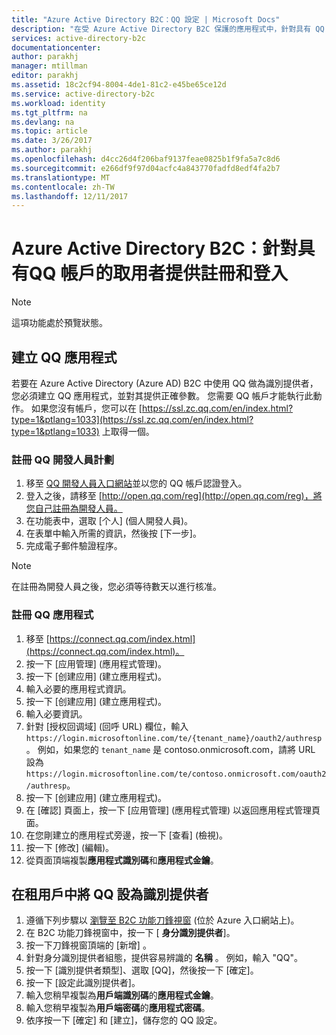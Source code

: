 ```yaml
---
title: "Azure Active Directory B2C：QQ 設定 | Microsoft Docs"
description: "在受 Azure Active Directory B2C 保護的應用程式中，針對具有 QQ 帳戶的取用者提供註冊和登入。"
services: active-directory-b2c
documentationcenter: 
author: parakhj
manager: mtillman
editor: parakhj
ms.assetid: 18c2cf94-8004-4de1-81c2-e45be65ce12d
ms.service: active-directory-b2c
ms.workload: identity
ms.tgt_pltfrm: na
ms.devlang: na
ms.topic: article
ms.date: 3/26/2017
ms.author: parakhj
ms.openlocfilehash: d4cc26d4f206baf9137feae0825b1f9fa5a7c8d6
ms.sourcegitcommit: e266df9f97d04acfc4a843770fadfd8edf4fa2b7
ms.translationtype: MT
ms.contentlocale: zh-TW
ms.lasthandoff: 12/11/2017
---
```

# <a name="azure-active-directory-b2c-provide-sign-up-and-sign-in-to-consumers-with-qq-accounts"></a>Azure Active Directory B2C：針對具有QQ 帳戶的取用者提供註冊和登入

> [!NOTE]
> 這項功能處於預覽狀態。
> 

## <a name="create-a-qq-application"></a>建立 QQ 應用程式

若要在 Azure Active Directory (Azure AD) B2C 中使用 QQ 做為識別提供者，您必須建立 QQ 應用程式，並對其提供正確參數。 您需要 QQ 帳戶才能執行此動作。 如果您沒有帳戶，您可以在 [https://ssl.zc.qq.com/en/index.html?type=1&ptlang=1033](https://ssl.zc.qq.com/en/index.html?type=1&ptlang=1033) 上取得一個。

### <a name="register-for-the-qq-developer-program"></a>註冊 QQ 開發人員計劃

1. 移至 [QQ 開發人員入口網站](http://open.qq.com)並以您的 QQ 帳戶認證登入。
2. 登入之後，請移至 [http://open.qq.com/reg](http://open.qq.com/reg)，將您自己註冊為開發人員。
3. 在功能表中，選取 [个人] \(個人開發人員)。
4. 在表單中輸入所需的資訊，然後按 [下一步]。
5. 完成電子郵件驗證程序。

> [!NOTE]
> 在註冊為開發人員之後，您必須等待數天以進行核准。 

### <a name="register-a-qq-application"></a>註冊 QQ 應用程式

1. 移至 [https://connect.qq.com/index.html](https://connect.qq.com/index.html)。
2. 按一下 [应用管理] \(應用程式管理)。
3. 按一下 [创建应用] \(建立應用程式)。
4. 輸入必要的應用程式資訊。
5. 按一下 [创建应用] \(建立應用程式)。
6. 輸入必要資訊。
7. 針對 [授权回调域] \(回呼 URL) 欄位，輸入 `https://login.microsoftonline.com/te/{tenant_name}/oauth2/authresp`。 例如，如果您的 `tenant_name` 是 contoso.onmicrosoft.com，請將 URL 設為 `https://login.microsoftonline.com/te/contoso.onmicrosoft.com/oauth2/authresp`。
8. 按一下 [创建应用] \(建立應用程式)。
9. 在 [確認] 頁面上，按一下 [应用管理] \(應用程式管理) 以返回應用程式管理頁面。
10. 在您剛建立的應用程式旁邊，按一下 [查看] \(檢視)。
11. 按一下 [修改] \(編輯)。
12. 從頁面頂端複製**應用程式識別碼**和**應用程式金鑰**。

## <a name="configure-qq-as-an-identity-provider-in-your-tenant"></a>在租用戶中將 QQ 設為識別提供者
1. 遵循下列步驟以 [瀏覽至 B2C 功能刀鋒視窗](active-directory-b2c-app-registration.md#navigate-to-b2c-settings) (位於 Azure 入口網站上)。
2. 在 B2C 功能刀鋒視窗中，按一下 [ **身分識別提供者**]。
3. 按一下刀鋒視窗頂端的 [新增]  。
4. 針對身分識別提供者組態，提供容易辨識的 **名稱** 。 例如，輸入 "QQ"。
5. 按一下 [識別提供者類型]、選取 [QQ]，然後按一下 [確定]。
6. 按一下 [設定此識別提供者]。
7. 輸入您稍早複製為**用戶端識別碼**的**應用程式金鑰**。
8. 輸入您稍早複製為**用戶端密碼**的**應用程式密碼**。
9. 依序按一下 [確定] 和 [建立]，儲存您的 QQ 設定。


